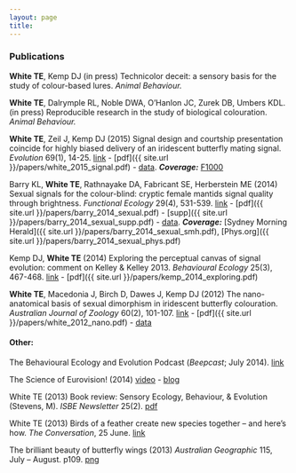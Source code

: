 ```yaml
---
layout: page
title: 
---
```


### Publications

**White TE**, Kemp DJ (in press) Technicolor deceit: a sensory basis for the study of colour-based lures. _Animal Behaviour._

**White TE**, Dalrymple RL, Noble DWA, O’Hanlon JC, Zurek DB, Umbers KDL. (in press) Reproducible research in the study of biological colouration. _Animal Behaviour._

**White TE**, Zeil J, Kemp DJ (2015) Signal design and courtship presentation coincide for highly biased delivery of an iridescent butterfly mating signal. _Evolution_ 69(1), 14-25. [link](http://dx.doi.org/10.1111/evo.12551) - [pdf]({{ site.url }}/papers/white_2015_signal.pdf) - [data](http://dx.doi.org/10.5061/dryad.3hk2v). ***Coverage:*** [F1000](http://dx.doi.org/10.3410/f.725363794.793504390%20)
<div data-badge-popover="right" data-badge-type="2" data-doi="10.1038/nature.2014.14583" data-hide-no-mentions="true" class="altmetric-embed"></div>

Barry KL, **White TE**, Rathnayake DA, Fabricant SE, Herberstein ME (2014) Sexual signals for the colour-blind: cryptic female mantids signal quality through brightness. _Functional Ecology_ 29(4), 531-539. [link](http://dx.doi.org/10.1111/1365-2435.12363) - [pdf]({{ site.url }}/papers/barry_2014_sexual.pdf) - [supp]({{ site.url }}/papers/barry_2014_sexual_supp.pdf) - [data](http://dx.doi.org/10.5061/dryad.3hk2v). ***Coverage:*** [Sydney Morning Herald]({{ site.url }}/papers/barry_2014_sexual_smh.pdf), [Phys.org]({{ site.url }}/papers/barry_2014_sexual_phys.pdf)

Kemp DJ, **White TE** (2014) Exploring the perceptual canvas of signal evolution: comment on Kelley & Kelley 2013. _Behavioural Ecology_ 25(3), 467-468. [link](http://dx.doi.org/10.1093/beheco/aru012) - [pdf]({{ site.url }}/papers/kemp_2014_exploring.pdf)

**White TE**,  Macedonia J, Birch D, Dawes J, Kemp DJ (2012) The nano-anatomical basis of sexual dimorphism in iridescent butterfly colouration. _Australian Journal of Zoology_ 60(2), 101-107. [link](http://dx.doi.org/10.1071/ZO12045) - [pdf]({{ site.url }}/papers/white_2012_nano.pdf) - [data](http://figshare.com/articles/Data_from_White_et_al_2012_The_nano_anatomical_basis_of_sexual_dimorphism_in_iridescent_butterfly_colouration_/897985)

#### Other:

The Behavioural Ecology and Evolution Podcast (_Beepcast_; July 2014). [link](http://thebeepcast.blogspot.com/2014/08/beepcast-july-2014.html)

The Science of Eurovision! (2014) [video](http://www.sbs.com.au/news/article/2014/05/06/scientists-analyse-paradox-eurovision) - [blog](http://thescienceofeurovision.wordpress.com/)

White TE (2013) Book review: Sensory Ecology, Behaviour, & Evolution (Stevens, M). _ISBE Newsletter_ 25(2). [pdf](https://docs.google.com/uc?export=download&id=0BzLI1jZMpYylMGVZNGdoWms2WWs)

White TE (2013) Birds of a feather create new species together – and here’s how. _The Conversation_, 25 June. [link](http://bit.ly/17yxufr)

The brilliant beauty of butterfly wings (2013) _Australian Geographic_ 115, July – August. p109. [png](https://docs.google.com/uc?export=download&id=0BzLI1jZMpYylQW03UFM0NWk1dFE)

<script type='text/javascript' src='https://d1bxh8uas1mnw7.cloudfront.net/assets/embed.js'></script>